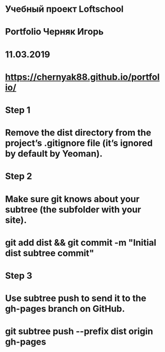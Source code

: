 # Учебный проект Loftschool

# Portfolio Черняк Игорь

# 11.03.2019

# https://chernyak88.github.io/portfolio/

# Step 1
# Remove the dist directory from the project’s .gitignore file (it’s ignored by default by Yeoman).

# Step 2
# Make sure git knows about your subtree (the subfolder with your site).

# git add dist && git commit -m "Initial dist subtree commit"

# Step 3
# Use subtree push to send it to the gh-pages branch on GitHub.

# git subtree push --prefix dist origin gh-pages


